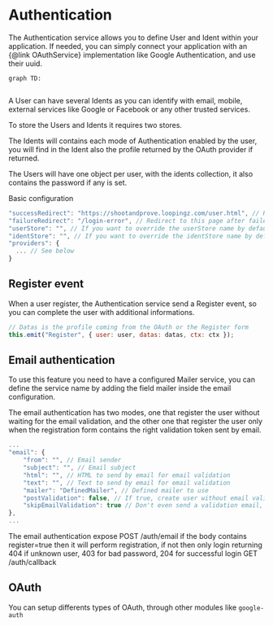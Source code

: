 # Authentication

The Authentication service allows you to define User and Ident within your application.
If needed, you can simply connect your application with an {@link OAuthService} implementation like Google Authentication, and use their uuid.

```mermaid
graph TD:
  
```

A User can have several Idents as you can identify with email, mobile, external services like Google or Facebook or any other trusted services.

To store the Users and Idents it requires two stores.

The Idents will contains each mode of Authentication enabled by the user, you will find in the Ident also the profile returned by the OAuth provider if returned.

The Users will have one object per user, with the idents collection, it also contains the password if any is set.

Basic configuration

```javascript
"successRedirect": "https://shootandprove.loopingz.com/user.html", // Redirect to this page after login
"failureRedirect": "/login-error", // Redirect to this page after failed login
"userStore": "", // If you want to override the userStore name by default Users
"identStore": "", // If you want to override the identStore name by default Idents
"providers": {
  ... // See below
}
```

## Register event

When a user register, the Authentication service send a Register event, so you can complete the user with additional informations.

```javascript
// Datas is the profile coming from the OAuth or the Register form
this.emit("Register", { user: user, datas: datas, ctx: ctx });
```

## Email authentication

To use this feature you need to have a configured Mailer service, you can define the service name by adding the field mailer inside the email configuration.

The email authentication has two modes, one that register the user without waiting for the email validation, and the other one that register the user only when the registration form contains the right validation token sent by email.

```javascript
...
"email": {
    "from": "", // Email sender
    "subject": "", // Email subject
    "html": "", // HTML to send by email for email validation
    "text": "", // Text to send by email for email validation
    "mailer": "DefinedMailer", // Defined mailer to use
    "postValidation": false, // If true, create user without email validation
    "skipEmailValidation": true // Don't even send a validation email, must be set along with postValidation=true
},
...
```

The email authentication expose
POST /auth/email
if the body contains register=true then it will perform registration, if not then only login returning 404 if unknown user, 403 for bad password, 204 for successful login
GET /auth/callback

## OAuth

You can setup differents types of OAuth, through other modules like `google-auth`
